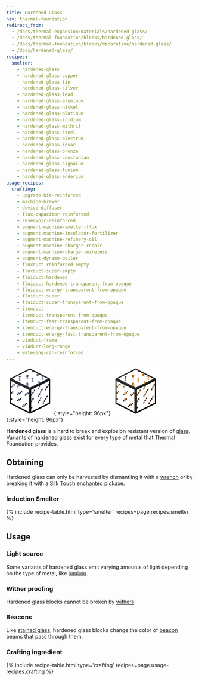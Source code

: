 ```yaml
---
title: Hardened Glass
nav: thermal-foundation
redirect_from:
  - /docs/thermal-expansion/materials/hardened-glass/
  - /docs/thermal-foundation/blocks/hardened-glass/
  - /docs/thermal-foundation/blocks/decorative/hardened-glass/
  - /docs/hardened-glass/
recipes:
  smelter:
    - hardened-glass
    - hardened-glass-copper
    - hardened-glass-tin
    - hardened-glass-silver
    - hardened-glass-lead
    - hardened-glass-aluminum
    - hardened-glass-nickel
    - hardened-glass-platinum
    - hardened-glass-iridium
    - hardened-glass-mithril
    - hardened-glass-steel
    - hardened-glass-electrum
    - hardened-glass-invar
    - hardened-glass-bronze
    - hardened-glass-constantan
    - hardened-glass-signalum
    - hardened-glass-lumium
    - hardened-glass-enderium
usage-recipes:
  crafting:
    - upgrade-kit-reinforced
    - machine-brewer
    - device-diffuser
    - flux-capacitor-reinforced
    - reservoir-reinforced
    - augment-machine-smelter-flux
    - augment-machine-insolator-fertilizer
    - augment-machine-refinery-oil
    - augment-machine-charger-repair
    - augment-machine-charger-wireless
    - augment-dynamo-boiler
    - fluxduct-reinforced-empty
    - fluxduct-super-empty
    - fluiduct-hardened
    - fluiduct-hardened-transparent-from-opaque
    - fluiduct-energy-transparent-from-opaque
    - fluiduct-super
    - fluiduct-super-transparent-from-opaque
    - itemduct
    - itemduct-transparent-from-opaque
    - itemduct-fast-transparent-from-opaque
    - itemduct-energy-transparent-from-opaque
    - itemduct-energy-fast-transparent-from-opaque
    - viaduct-frame
    - viaduct-long-range
    - watering-can-reinforced
---
```


![Hardened glass](/assets/images/thermal-foundation/hardened-glass.png){:style="height: 96px"}
![Hardened glass variants](/assets/images/thermal-foundation/hardened-glass-variants.gif){:style="height: 96px"}


**Hardened glass** is a hard to break and explosion resistant version of
[glass](https://minecraft.gamepedia.com/Glass). Variants of hardened glass exist
for every type of metal that Thermal Foundation provides.


Obtaining
---------

Hardened glass can only be harvested by dismantling it with a
[wrench](/docs/wrenches/) or by breaking it with a [Silk
Touch](https://minecraft.gamepedia.com/Silk_Touch) enchanted pickaxe.

### Induction Smelter
{% include recipe-table.html type='smelter' recipes=page.recipes.smelter %}


Usage
-----

### Light source
Some variants of hardened glass emit varying amounts of light depending on the
type of metal, like [lumium](/docs/lumium-ingot/).

### Wither proofing
Hardened glass blocks cannot be broken by
[withers](https://minecraft.gamepedia.com/Wither).

### Beacons
Like [stained glass](https://minecraft.gamepedia.com/Stained_Glass), hardened
glass blocks change the color of
[beacon](https://minecraft.gamepedia.com/Beacon) beams that pass through them.

### Crafting ingredient
{% include recipe-table.html type='crafting' recipes=page.usage-recipes.crafting %}
